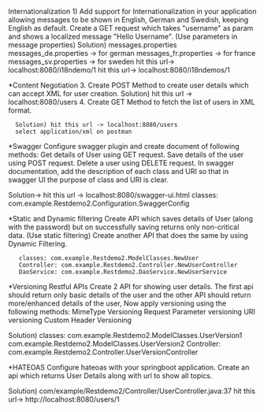 Internationalization
    1) Add support for Internationalization in your application allowing messages to be shown in English, German and Swedish, keeping English as default.
       Create a GET request which takes "username" as param and shows a localized message "Hello Username". (Use parameters in message properties)
Solution) messages.properties
          messages_de.properties -> for german
          messages_fr.properties -> for france
          messages_sv.properties -> for sweden
          hit this url-> localhost:8080/i18ndemo/1
          hit this url-> localhost:8080/i18ndemos/1 
 
*Content Negotiation
      3. Create POST Method to create user details which can accept XML for user creation.
      Solution) hit this url -> localhost:8080/users
      4. Create GET Method to fetch the list of users in XML format.
      
      Solution) hit this url -> localhost:8080/users
      select application/xml on postman
      
*Swagger
  Configure swagger plugin and create document of following methods:
             Get details of User using GET request.
             Save details of the user using POST request.
             Delete a user using DELETE request.
  In swagger documentation, add the description of each class and URI so that in swagger UI the purpose of class                  and URI is clear.

Solution-> hit this url -> localhost:8080/swagger-ui.html
           classes: com.example.Restdemo2.Configuration.SwaggerConfig

*Static and Dynamic filtering
       Create API which saves details of User (along with the password) but on successfully saving returns only non-critical data. (Use static filtering)
       Create another API that does the same by using Dynamic Filtering.
       
       classes: com.example.Restdemo2.ModelClasses.NewUser
       Controller: com.example.Restdemo2.Controller.NewUserController
       DaoService: com.example.Restdemo2.DaoService.NewUserService
       
*Versioning Restful APIs
  Create 2 API for showing user details. The first api should return only basic details of the user and the other API should return more/enhanced details of the user,
  Now apply versioning using the following methods:
  MimeType Versioning
  Request Parameter versioning
  URI versioning
  Custom Header Versioning
  
  Solution) classes: com.example.Restdemo2.ModelClasses.UserVersion1
                     com.example.Restdemo2.ModelClasses.UserVersion2
            Controller: com.example.Restdemo2.Controller.UserVersionController
            
*HATEOAS
 Configure hateoas with your springboot application. Create an api which returns User Details along with url to show all topics.
 
 Solution) com/example/Restdemo2/Controller/UserController.java:37
           hit this url-> http://localhost:8080/users/1